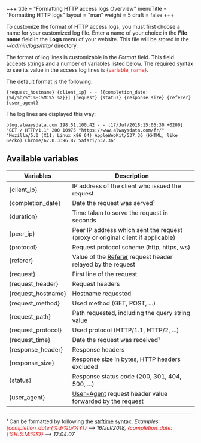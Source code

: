 +++
title = "Formatting HTTP access logs Overview"
menuTitle = "Formatting HTTP logs"
layout = "man"
weight = 5
draft = false
+++

To customize the format of HTTP access logs, you must first choose a name for your customized log file. Enter a name of your choice in the **File name** field in the **Logs** menu of your website.
This file will be stored in the _~/admin/logs/http/_ directory.

The format of log lines is customizable in the *Format* field. This field accepts strings and a number of variables listed below.
The required syntax to see its value in the access log lines is <font color="red">{variable_name}</font>.

The default format is the following:

```
{request_hostname} {client_ip} - - [{completion_date:{%d/%b/%Y:%H:%M:%S %z}}] {request} {status} {response_size} {referer} {user_agent}
```

The log lines are displayed this way:

```
blog.alwaysdata.com 198.51.100.42 - - [17/Jul/2018:15:05:30 +0200] "GET / HTTP/1.1" 200 10975 "https://www.alwaysdata.com/fr/" "Mozilla/5.0 (X11; Linux x86_64) AppleWebKit/537.36 (KHTML, like Gecko) Chrome/67.0.3396.87 Safari/537.36"
```

## Available variables

Variables | Description
----|----
{client_ip} | IP address of the client who issued the request
{completion_date} | Date the request was served¹
{duration} | Time taken to serve the request in seconds
{peer_ip} | Peer IP address which sent the request (proxy or original client if applicable)
{protocol} | Request protocol scheme (http, https, ws)
{referer} | Value of the [Referer](https://en.wikipedia.org/wiki/HTTP_referer) request header relayed by the request
{request} | First line of the request
{request_header} | Request headers
{request_hostname} | Hostname requested
{request_method} | Used method (GET, POST, ...)
{request_path} | Path requested, including the query string value
{request_protocol} | Used protocol (HTTP/1.1, HTTP/2, ...)
{request_time} | Date the request was received¹
{response_header} | Response headers
{response_size} | Response size in bytes, HTTP headers excluded
{status} | Response status code (200, 301, 404, 500, ...)
{user_agent} | [User-Agent](https://en.wikipedia.org/wiki/User_agent#Use_in_HTTP) request header value forwarded by the request

----
¹ Can be formatted by following the [strftime](https://docs.python.org/3.6/library/datetime.html?highlight=strftime#strftime-strptime-behavior) syntax. _Examples: <font color="red">{completion\_date:{%d/%b/%Y}}</font> --> 16/Jul/2018, <font color="red">{completion\_date:{%H:%M:%S}}</font> --> 12:04:07_
